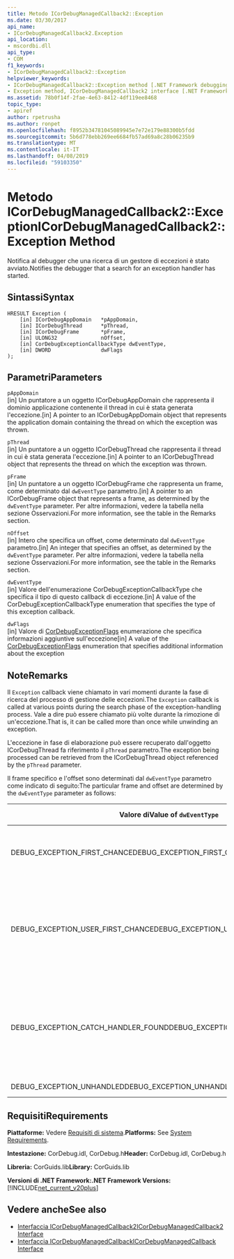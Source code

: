 ```yaml
---
title: Metodo ICorDebugManagedCallback2::Exception
ms.date: 03/30/2017
api_name:
- ICorDebugManagedCallback2.Exception
api_location:
- mscordbi.dll
api_type:
- COM
f1_keywords:
- ICorDebugManagedCallback2::Exception
helpviewer_keywords:
- ICorDebugManagedCallback2::Exception method [.NET Framework debugging]
- Exception method, ICorDebugManagedCallback2 interface [.NET Framework debugging]
ms.assetid: 78b0f14f-2fae-4e63-8412-4df119ee8468
topic_type:
- apiref
author: rpetrusha
ms.author: ronpet
ms.openlocfilehash: f8952b34781045089945e7e72e179e88300b5fdd
ms.sourcegitcommit: 5b6d778ebb269ee6684fb57ad69a8c28b06235b9
ms.translationtype: MT
ms.contentlocale: it-IT
ms.lasthandoff: 04/08/2019
ms.locfileid: "59103350"
---
```

# <a name="icordebugmanagedcallback2exception-method"></a><span data-ttu-id="6e9f2-102">Metodo ICorDebugManagedCallback2::Exception</span><span class="sxs-lookup"><span data-stu-id="6e9f2-102">ICorDebugManagedCallback2::Exception Method</span></span>
<span data-ttu-id="6e9f2-103">Notifica al debugger che una ricerca di un gestore di eccezioni è stato avviato.</span><span class="sxs-lookup"><span data-stu-id="6e9f2-103">Notifies the debugger that a search for an exception handler has started.</span></span>  
  
## <a name="syntax"></a><span data-ttu-id="6e9f2-104">Sintassi</span><span class="sxs-lookup"><span data-stu-id="6e9f2-104">Syntax</span></span>  
  
```  
HRESULT Exception (  
    [in] ICorDebugAppDomain   *pAppDomain,  
    [in] ICorDebugThread      *pThread,  
    [in] ICorDebugFrame       *pFrame,  
    [in] ULONG32              nOffset,  
    [in] CorDebugExceptionCallbackType dwEventType,  
    [in] DWORD                dwFlags  
);  
```  
  
## <a name="parameters"></a><span data-ttu-id="6e9f2-105">Parametri</span><span class="sxs-lookup"><span data-stu-id="6e9f2-105">Parameters</span></span>  
 `pAppDomain`  
 <span data-ttu-id="6e9f2-106">[in] Un puntatore a un oggetto ICorDebugAppDomain che rappresenta il dominio applicazione contenente il thread in cui è stata generata l'eccezione.</span><span class="sxs-lookup"><span data-stu-id="6e9f2-106">[in] A pointer to an ICorDebugAppDomain object that represents the application domain containing the thread on which the exception was thrown.</span></span>  
  
 `pThread`  
 <span data-ttu-id="6e9f2-107">[in] Un puntatore a un oggetto ICorDebugThread che rappresenta il thread in cui è stata generata l'eccezione.</span><span class="sxs-lookup"><span data-stu-id="6e9f2-107">[in] A pointer to an ICorDebugThread object that represents the thread on which the exception was thrown.</span></span>  
  
 `pFrame`  
 <span data-ttu-id="6e9f2-108">[in] Un puntatore a un oggetto ICorDebugFrame che rappresenta un frame, come determinato dal `dwEventType` parametro.</span><span class="sxs-lookup"><span data-stu-id="6e9f2-108">[in] A pointer to an ICorDebugFrame object that represents a frame, as determined by the `dwEventType` parameter.</span></span> <span data-ttu-id="6e9f2-109">Per altre informazioni, vedere la tabella nella sezione Osservazioni.</span><span class="sxs-lookup"><span data-stu-id="6e9f2-109">For more information, see the table in the Remarks section.</span></span>  
  
 `nOffset`  
 <span data-ttu-id="6e9f2-110">[in] Intero che specifica un offset, come determinato dal `dwEventType` parametro.</span><span class="sxs-lookup"><span data-stu-id="6e9f2-110">[in] An integer that specifies an offset, as determined by the `dwEventType` parameter.</span></span> <span data-ttu-id="6e9f2-111">Per altre informazioni, vedere la tabella nella sezione Osservazioni.</span><span class="sxs-lookup"><span data-stu-id="6e9f2-111">For more information, see the table in the Remarks section.</span></span>  
  
 `dwEventType`  
 <span data-ttu-id="6e9f2-112">[in] Valore dell'enumerazione CorDebugExceptionCallbackType che specifica il tipo di questo callback di eccezione.</span><span class="sxs-lookup"><span data-stu-id="6e9f2-112">[in] A value of the CorDebugExceptionCallbackType enumeration that specifies the type of this exception callback.</span></span>  
  
 `dwFlags`  
 <span data-ttu-id="6e9f2-113">[in] Valore di [CorDebugExceptionFlags](../../../../docs/framework/unmanaged-api/debugging/cordebugexceptionflags-enumeration.md) enumerazione che specifica informazioni aggiuntive sull'eccezione</span><span class="sxs-lookup"><span data-stu-id="6e9f2-113">[in] A value of the [CorDebugExceptionFlags](../../../../docs/framework/unmanaged-api/debugging/cordebugexceptionflags-enumeration.md) enumeration that specifies additional information about the exception</span></span>  
  
## <a name="remarks"></a><span data-ttu-id="6e9f2-114">Note</span><span class="sxs-lookup"><span data-stu-id="6e9f2-114">Remarks</span></span>  
 <span data-ttu-id="6e9f2-115">Il `Exception` callback viene chiamato in vari momenti durante la fase di ricerca del processo di gestione delle eccezioni.</span><span class="sxs-lookup"><span data-stu-id="6e9f2-115">The `Exception` callback is called at various points during the search phase of the exception-handling process.</span></span> <span data-ttu-id="6e9f2-116">Vale a dire può essere chiamato più volte durante la rimozione di un'eccezione.</span><span class="sxs-lookup"><span data-stu-id="6e9f2-116">That is, it can be called more than once while unwinding an exception.</span></span>  
  
 <span data-ttu-id="6e9f2-117">L'eccezione in fase di elaborazione può essere recuperato dall'oggetto ICorDebugThread fa riferimento il `pThread` parametro.</span><span class="sxs-lookup"><span data-stu-id="6e9f2-117">The exception being processed can be retrieved from the ICorDebugThread object referenced by the `pThread` parameter.</span></span>  
  
 <span data-ttu-id="6e9f2-118">Il frame specifico e l'offset sono determinati dal `dwEventType` parametro come indicato di seguito:</span><span class="sxs-lookup"><span data-stu-id="6e9f2-118">The particular frame and offset are determined by the `dwEventType` parameter as follows:</span></span>  
  
|<span data-ttu-id="6e9f2-119">Valore di</span><span class="sxs-lookup"><span data-stu-id="6e9f2-119">Value of</span></span> `dwEventType`|<span data-ttu-id="6e9f2-120">Valore di</span><span class="sxs-lookup"><span data-stu-id="6e9f2-120">Value of</span></span> `pFrame`|<span data-ttu-id="6e9f2-121">Valore di</span><span class="sxs-lookup"><span data-stu-id="6e9f2-121">Value of</span></span> `nOffset`|  
|----------------------------|-----------------------|------------------------|  
|<span data-ttu-id="6e9f2-122">DEBUG_EXCEPTION_FIRST_CHANCE</span><span class="sxs-lookup"><span data-stu-id="6e9f2-122">DEBUG_EXCEPTION_FIRST_CHANCE</span></span>|<span data-ttu-id="6e9f2-123">Frame che ha generato l'eccezione.</span><span class="sxs-lookup"><span data-stu-id="6e9f2-123">The frame that threw the exception.</span></span>|<span data-ttu-id="6e9f2-124">Il puntatore dell'istruzione nel frame.</span><span class="sxs-lookup"><span data-stu-id="6e9f2-124">The instruction pointer in the frame.</span></span>|  
|<span data-ttu-id="6e9f2-125">DEBUG_EXCEPTION_USER_FIRST_CHANCE</span><span class="sxs-lookup"><span data-stu-id="6e9f2-125">DEBUG_EXCEPTION_USER_FIRST_CHANCE</span></span>|<span data-ttu-id="6e9f2-126">Il frame di codice utente più vicino al punto dell'eccezione generata.</span><span class="sxs-lookup"><span data-stu-id="6e9f2-126">The user-code frame closest to the point of the thrown exception.</span></span>|<span data-ttu-id="6e9f2-127">Il puntatore dell'istruzione nel frame.</span><span class="sxs-lookup"><span data-stu-id="6e9f2-127">The instruction pointer in the frame.</span></span>|  
|<span data-ttu-id="6e9f2-128">DEBUG_EXCEPTION_CATCH_HANDLER_FOUND</span><span class="sxs-lookup"><span data-stu-id="6e9f2-128">DEBUG_EXCEPTION_CATCH_HANDLER_FOUND</span></span>|<span data-ttu-id="6e9f2-129">Frame che contiene il gestore catch.</span><span class="sxs-lookup"><span data-stu-id="6e9f2-129">The frame that contains the catch handler.</span></span>|<span data-ttu-id="6e9f2-130">Offset Microsoft intermediate language (MSIL) dell'inizio del gestore catch.</span><span class="sxs-lookup"><span data-stu-id="6e9f2-130">The Microsoft intermediate language (MSIL) offset of the beginning of the catch handler.</span></span>|  
|<span data-ttu-id="6e9f2-131">DEBUG_EXCEPTION_UNHANDLED</span><span class="sxs-lookup"><span data-stu-id="6e9f2-131">DEBUG_EXCEPTION_UNHANDLED</span></span>|<span data-ttu-id="6e9f2-132">NULL</span><span class="sxs-lookup"><span data-stu-id="6e9f2-132">NULL</span></span>|<span data-ttu-id="6e9f2-133">Non è definito.</span><span class="sxs-lookup"><span data-stu-id="6e9f2-133">Undefined.</span></span>|  
  
## <a name="requirements"></a><span data-ttu-id="6e9f2-134">Requisiti</span><span class="sxs-lookup"><span data-stu-id="6e9f2-134">Requirements</span></span>  
 <span data-ttu-id="6e9f2-135">**Piattaforme:** Vedere [Requisiti di sistema](../../../../docs/framework/get-started/system-requirements.md).</span><span class="sxs-lookup"><span data-stu-id="6e9f2-135">**Platforms:** See [System Requirements](../../../../docs/framework/get-started/system-requirements.md).</span></span>  
  
 <span data-ttu-id="6e9f2-136">**Intestazione:** CorDebug.idl, CorDebug.h</span><span class="sxs-lookup"><span data-stu-id="6e9f2-136">**Header:** CorDebug.idl, CorDebug.h</span></span>  
  
 <span data-ttu-id="6e9f2-137">**Libreria:** CorGuids.lib</span><span class="sxs-lookup"><span data-stu-id="6e9f2-137">**Library:** CorGuids.lib</span></span>  
  
 **<span data-ttu-id="6e9f2-138">Versioni di .NET Framework:</span><span class="sxs-lookup"><span data-stu-id="6e9f2-138">.NET Framework Versions:</span></span>** [!INCLUDE[net_current_v20plus](../../../../includes/net-current-v20plus-md.md)]  
  
## <a name="see-also"></a><span data-ttu-id="6e9f2-139">Vedere anche</span><span class="sxs-lookup"><span data-stu-id="6e9f2-139">See also</span></span>

- [<span data-ttu-id="6e9f2-140">Interfaccia ICorDebugManagedCallback2</span><span class="sxs-lookup"><span data-stu-id="6e9f2-140">ICorDebugManagedCallback2 Interface</span></span>](../../../../docs/framework/unmanaged-api/debugging/icordebugmanagedcallback2-interface.md)
- [<span data-ttu-id="6e9f2-141">Interfaccia ICorDebugManagedCallback</span><span class="sxs-lookup"><span data-stu-id="6e9f2-141">ICorDebugManagedCallback Interface</span></span>](../../../../docs/framework/unmanaged-api/debugging/icordebugmanagedcallback-interface.md)

